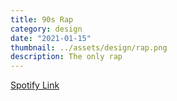 ```yaml
---
title: 90s Rap
category: design
date: "2021-01-15"
thumbnail: ../assets/design/rap.png
description: The only rap
---
```


<a href = "https://open.spotify.com/playlist/4f2bOB7yb3tVoOauyhu1xY?si=aea5a04053a64058" target="_blank" class = "err">Spotify Link</a>
